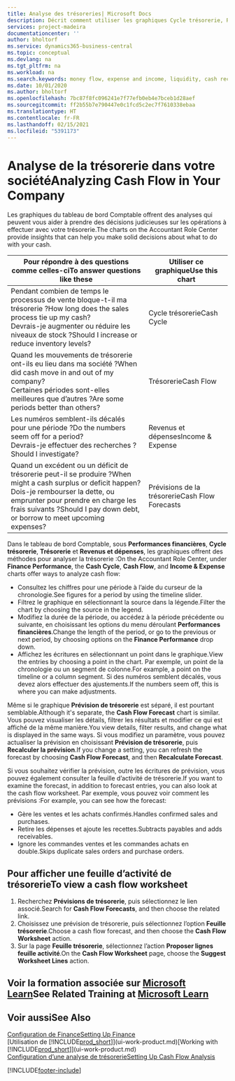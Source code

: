 ```yaml
---
title: Analyse des trésoreries| Microsoft Docs
description: Décrit comment utiliser les graphiques Cycle trésorerie, Revenus et dépenses, Trésorerie et Prévision de trésorerie pour analyser les flux de trésorerie passés et futurs, entrants et sortants de votre société.
services: project-madeira
documentationcenter: ''
author: bholtorf
ms.service: dynamics365-business-central
ms.topic: conceptual
ms.devlang: na
ms.tgt_pltfrm: na
ms.workload: na
ms.search.keywords: money flow, expense and income, liquidity, cash receipts minus cash payments, Cartera
ms.date: 10/01/2020
ms.author: bholtorf
ms.openlocfilehash: 7bc87f8fc096241e7f77efb0eb4e7bceb1d28aef
ms.sourcegitcommit: ff2b55b7e790447e0c1fcd5c2ec7f7610338ebaa
ms.translationtype: HT
ms.contentlocale: fr-FR
ms.lasthandoff: 02/15/2021
ms.locfileid: "5391173"
---
```

# <a name="analyzing-cash-flow-in-your-company"></a><span data-ttu-id="6765a-103">Analyse de la trésorerie dans votre société</span><span class="sxs-lookup"><span data-stu-id="6765a-103">Analyzing Cash Flow in Your Company</span></span>
<span data-ttu-id="6765a-104">Les graphiques du tableau de bord Comptable offrent des analyses qui peuvent vous aider à prendre des décisions judicieuses sur les opérations à effectuer avec votre trésorerie.</span><span class="sxs-lookup"><span data-stu-id="6765a-104">The charts on the Accountant Role Center provide insights that can help you make solid decisions about what to do with your cash.</span></span>  

| <span data-ttu-id="6765a-105">Pour répondre à des questions comme celles-ci</span><span class="sxs-lookup"><span data-stu-id="6765a-105">To answer questions like these</span></span> | <span data-ttu-id="6765a-106">Utiliser ce graphique</span><span class="sxs-lookup"><span data-stu-id="6765a-106">Use this chart</span></span> |
| --- | --- |
| <span data-ttu-id="6765a-107">Pendant combien de temps le processus de vente bloque-t-il ma trésorerie ?</span><span class="sxs-lookup"><span data-stu-id="6765a-107">How long does the sales process tie up my cash?</span></span></br> <span data-ttu-id="6765a-108">Devrais-je augmenter ou réduire les niveaux de stock ?</span><span class="sxs-lookup"><span data-stu-id="6765a-108">Should I increase or reduce inventory levels?</span></span> |<span data-ttu-id="6765a-109">Cycle trésorerie</span><span class="sxs-lookup"><span data-stu-id="6765a-109">Cash Cycle</span></span> |
| <span data-ttu-id="6765a-110">Quand les mouvements de trésorerie ont-ils eu lieu dans ma société ?</span><span class="sxs-lookup"><span data-stu-id="6765a-110">When did cash move in and out of my company?</span></span></br> <span data-ttu-id="6765a-111">Certaines périodes sont-elles meilleures que d’autres ?</span><span class="sxs-lookup"><span data-stu-id="6765a-111">Are some periods better than others?</span></span> |<span data-ttu-id="6765a-112">Trésorerie</span><span class="sxs-lookup"><span data-stu-id="6765a-112">Cash Flow</span></span> |
| <span data-ttu-id="6765a-113">Les numéros semblent-ils décalés pour une période ?</span><span class="sxs-lookup"><span data-stu-id="6765a-113">Do the numbers seem off for a period?</span></span></br> <span data-ttu-id="6765a-114">Devrais-je effectuer des recherches ?</span><span class="sxs-lookup"><span data-stu-id="6765a-114">Should I investigate?</span></span> |<span data-ttu-id="6765a-115">Revenus et dépenses</span><span class="sxs-lookup"><span data-stu-id="6765a-115">Income & Expense</span></span> |
| <span data-ttu-id="6765a-116">Quand un excédent ou un déficit de trésorerie peut-il se produire ?</span><span class="sxs-lookup"><span data-stu-id="6765a-116">When might a cash surplus or deficit happen?</span></span></br> <span data-ttu-id="6765a-117">Dois-je rembourser la dette, ou emprunter pour prendre en charge les frais suivants ?</span><span class="sxs-lookup"><span data-stu-id="6765a-117">Should I pay down debt, or borrow to meet upcoming expenses?</span></span> |<span data-ttu-id="6765a-118">Prévisions de la trésorerie</span><span class="sxs-lookup"><span data-stu-id="6765a-118">Cash Flow Forecasts</span></span> |

<span data-ttu-id="6765a-119">Dans le tableau de bord Comptable, sous **Performances financières**, **Cycle trésorerie**, **Trésorerie** et **Revenus et dépenses**, les graphiques offrent des méthodes pour analyser la trésorerie :</span><span class="sxs-lookup"><span data-stu-id="6765a-119">On the Accountant Role Center, under **Finance Performance**, the **Cash Cycle**, **Cash Flow**, and **Income & Expense** charts offer ways to analyze cash flow:</span></span>  

* <span data-ttu-id="6765a-120">Consultez les chiffres pour une période à l’aide du curseur de la chronologie.</span><span class="sxs-lookup"><span data-stu-id="6765a-120">See figures for a period by using the timeline slider.</span></span>  
* <span data-ttu-id="6765a-121">Filtrez le graphique en sélectionnant la source dans la légende.</span><span class="sxs-lookup"><span data-stu-id="6765a-121">Filter the chart by choosing the source in the legend.</span></span>  
* <span data-ttu-id="6765a-122">Modifiez la durée de la période, ou accédez à la période précédente ou suivante, en choisissant les options du menu déroulant **Performances financières**.</span><span class="sxs-lookup"><span data-stu-id="6765a-122">Change the length of the period, or go to the previous or next period, by choosing options on the **Finance Performance** drop down.</span></span>  
* <span data-ttu-id="6765a-123">Affichez les écritures en sélectionnant un point dans le graphique.</span><span class="sxs-lookup"><span data-stu-id="6765a-123">View the entries by choosing a point in the chart.</span></span> <span data-ttu-id="6765a-124">Par exemple, un point de la chronologie ou un segment de colonne.</span><span class="sxs-lookup"><span data-stu-id="6765a-124">For example, a point on the timeline or a column segment.</span></span> <span data-ttu-id="6765a-125">Si des numéros semblent décalés, vous devez alors effectuer des ajustements.</span><span class="sxs-lookup"><span data-stu-id="6765a-125">If the numbers seem off, this is where you can make adjustments.</span></span>  

<span data-ttu-id="6765a-126">Même si le graphique **Prévision de trésorerie** est séparé, il est pourtant semblable.</span><span class="sxs-lookup"><span data-stu-id="6765a-126">Although it's separate, the **Cash Flow Forecast** chart is similar.</span></span> <span data-ttu-id="6765a-127">Vous pouvez visualiser les détails, filtrer les résultats et modifier ce qui est affiché de la même manière.</span><span class="sxs-lookup"><span data-stu-id="6765a-127">You view details, filter results, and change what is displayed in the same ways.</span></span> <span data-ttu-id="6765a-128">Si vous modifiez un paramètre, vous pouvez actualiser la prévision en choisissant **Prévision de trésorerie**, puis **Recalculer la prévision**.</span><span class="sxs-lookup"><span data-stu-id="6765a-128">If you change a setting, you can refresh the forecast by choosing **Cash Flow Forecast**, and then **Recalculate Forecast**.</span></span>

<span data-ttu-id="6765a-129">Si vous souhaitez vérifier la prévision, outre les écritures de prévision, vous pouvez également consulter la feuille d’activité de trésorerie.</span><span class="sxs-lookup"><span data-stu-id="6765a-129">If you want to examine the forecast, in addition to forecast entries, you can also look at the cash flow worksheet.</span></span> <span data-ttu-id="6765a-130">Par exemple, vous pouvez voir comment les prévisions :</span><span class="sxs-lookup"><span data-stu-id="6765a-130">For example, you can see how the forecast:</span></span>

* <span data-ttu-id="6765a-131">Gère les ventes et les achats confirmés.</span><span class="sxs-lookup"><span data-stu-id="6765a-131">Handles confirmed sales and purchases.</span></span>  
* <span data-ttu-id="6765a-132">Retire les dépenses et ajoute les recettes.</span><span class="sxs-lookup"><span data-stu-id="6765a-132">Subtracts payables and adds receivables.</span></span>  
* <span data-ttu-id="6765a-133">Ignore les commandes ventes et les commandes achats en double.</span><span class="sxs-lookup"><span data-stu-id="6765a-133">Skips duplicate sales orders and purchase orders.</span></span>  

## <a name="to-view-a-cash-flow-worksheet"></a><span data-ttu-id="6765a-134">Pour afficher une feuille d’activité de trésorerie</span><span class="sxs-lookup"><span data-stu-id="6765a-134">To view a cash flow worksheet</span></span>
1. <span data-ttu-id="6765a-135">Recherchez **Prévisions de trésorerie**, puis sélectionnez le lien associé.</span><span class="sxs-lookup"><span data-stu-id="6765a-135">Search for **Cash Flow Forecasts**, and then choose the related link.</span></span>  
2. <span data-ttu-id="6765a-136">Choisissez une prévision de trésorerie, puis sélectionnez l’option **Feuille trésorerie**.</span><span class="sxs-lookup"><span data-stu-id="6765a-136">Choose a cash flow forecast, and then choose the **Cash Flow Worksheet** action.</span></span>  
3. <span data-ttu-id="6765a-137">Sur la page **Feuille trésorerie**, sélectionnez l’action **Proposer lignes feuille activité**.</span><span class="sxs-lookup"><span data-stu-id="6765a-137">On the **Cash Flow Worksheet** page, choose the **Suggest Worksheet Lines** action.</span></span>  

## <a name="see-related-training-at-microsoft-learn"></a><span data-ttu-id="6765a-138">Voir la formation associée sur [Microsoft Learn](/learn/modules/forecast-cash-flow-dynamics-365-business-central/index)</span><span class="sxs-lookup"><span data-stu-id="6765a-138">See Related Training at [Microsoft Learn](/learn/modules/forecast-cash-flow-dynamics-365-business-central/index)</span></span>

## <a name="see-also"></a><span data-ttu-id="6765a-139">Voir aussi</span><span class="sxs-lookup"><span data-stu-id="6765a-139">See Also</span></span>
[<span data-ttu-id="6765a-140">Configuration de Finance</span><span class="sxs-lookup"><span data-stu-id="6765a-140">Setting Up Finance</span></span>](finance-setup-finance.md)  
<span data-ttu-id="6765a-141">[Utilisation de [!INCLUDE[prod_short](includes/prod_short.md)]](ui-work-product.md)</span><span class="sxs-lookup"><span data-stu-id="6765a-141">[Working with [!INCLUDE[prod_short](includes/prod_short.md)]](ui-work-product.md)</span></span>  
[<span data-ttu-id="6765a-142">Configuration d’une analyse de trésorerie</span><span class="sxs-lookup"><span data-stu-id="6765a-142">Setting Up Cash Flow Analysis</span></span>](finance-setup-cash-flow-analyses.md)  


[!INCLUDE[footer-include](includes/footer-banner.md)]